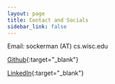 ```yaml
---
layout: page
title: Contact and Socials
sidebar_link: false
---
```



Email: sockerman (AT) cs.wisc.edu

[Github](https://github.com/OckermanSethGVSU){:target="_blank"}

[LinkedIn](https://www.linkedin.com/in/sethockerman){:target="_blank"}

